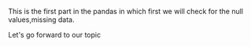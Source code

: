This is the first part in the pandas in which first we will check for the null values,missing data.

Let's go forward to our topic
